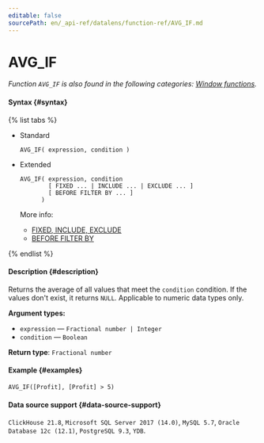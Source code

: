 ```yaml
---
editable: false
sourcePath: en/_api-ref/datalens/function-ref/AVG_IF.md
---
```


# AVG_IF

_Function `AVG_IF` is also found in the following categories: [Window functions](AVG_IF_WINDOW.md)._

#### Syntax {#syntax}

{% list tabs %}

- Standard

  ```
  AVG_IF( expression, condition )
  ```

- Extended

  ```
  AVG_IF( expression, condition
          [ FIXED ... | INCLUDE ... | EXCLUDE ... ]
          [ BEFORE FILTER BY ... ]
        )
  ```

  More info:
  - [FIXED, INCLUDE, EXCLUDE](aggregation-functions.md#syntax-lod)
  - [BEFORE FILTER BY](aggregation-functions.md#syntax-before-filter-by)

{% endlist %}

#### Description {#description}
Returns the average of all values that meet the `condition` condition. If the values don't exist, it returns `NULL`. Applicable to numeric data types only.

**Argument types:**
- `expression` — `Fractional number | Integer`
- `condition` — `Boolean`


**Return type**: `Fractional number`

#### Example {#examples}

```
AVG_IF([Profit], [Profit] > 5)
```


#### Data source support {#data-source-support}

`ClickHouse 21.8`, `Microsoft SQL Server 2017 (14.0)`, `MySQL 5.7`, `Oracle Database 12c (12.1)`, `PostgreSQL 9.3`, `YDB`.
